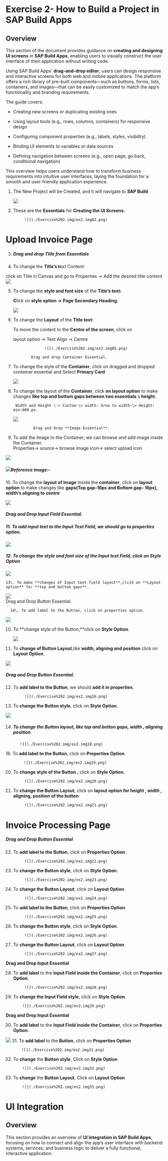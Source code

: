 # **Exercise 2- How to Build a Project in SAP Build Apps**

## Overview

This section of the document provides guidance on **creating and designing UI screens** in **SAP Build Apps**, enabling users to visually construct the user interface of their application without writing code.

Using SAP Build Apps' **drag-and-drop editor**, users can design responsive and interactive screens for both web and mobile applications. The platform offers a rich library of pre-built components—such as buttons, forms, lists, containers, and images—that can be easily customized to match the app’s functionality and branding requirements.

The guide covers:

* Creating new screens or duplicating existing ones

* Using layout tools (e.g., rows, columns, containers) for responsive design

* Configuring component properties (e.g., labels, styles, visibility)

* Binding UI elements to variables or data sources

* Defining navigation between screens (e.g., open page, go back, conditional navigation)

This overview helps users understand how to transform business requirements into intuitive user interfaces, laying the foundation for a smooth and user-friendly application experience.

1. The New Project will be Created, and it will navigate to **SAP Build** 

   

   ![](./Exercise%202.img/ex2.img01.png)

2. These are the **Essentials** for **Creating the UI Screens.**

      		![](./Exercise%202.img/ex2.img02.png)

# **Upload Invoice Page**

3. ##### Drag and drop **Title** from **Essentials**

4. To change the **Title’s t**ext Content:

click on Title in Canvas and go to Properties \-> Add the desired title content  
![](./Exercise%202.img/ex2.img03.png)

5. To change the **style and font size** of the **Title’s text:**

    **C**lick on **style option \-> Page Secondary Heading.**

   ![](./Exercise%202.img/ex2.img04.png)

6. To change the **Layout** of the **Title text:**

   To move the content to the **Centre of the screen**, click on 

   layout option \-> Text Align \-> Centre

   

                     ![](./Exercise%202.img/ex2.img05.png)

               Drag and drop Container Essential.

7. To change the style of the **Container**, click on dragged and dropped container essential and Select **Primary Card**

   ![](./Exercise%202.img/ex2.img06.png)

8. To change the layout of the **Container**, click **on layout option** to make changes **like top and bottom gaps between two essentials** s **height**.

        Width and Height \-> Custom-\> width: Grow to width-\> Height: min:600 px.

   

   ![](./Exercise%202.img/ex2.img07.png)

                Drag and Drop **Image Essential**.

9.  To add the Image to the Container, we can browse and add image inside the Container.  
           Properties-\> source-\> browse image icon-\> select upload icon  
     
   ![](./Exercise%202.img/ex2.img08.png)  
   

##### **![](./Exercise%202.img/ex2.refimg.png)Reference image**:- 

            
10 .To change the **layout of Image** inside the **container**, click on **layout option** to make changes like **gaps(Top gap-16px and Bottom gap- 16px), width’s aligning to centre**

![](./Exercise%202.img/ex2.img09.png)

##### Drag and Drop Input Field Essential.

##### 11\. To add input text to the Input Text Field, we should go to properties option.

![](./Exercise%202.img/ex2.img10.png)

##### 12\. To **change the style and font size** of the **Input text Field, click on Style Option**

![](./Exercise%202.img/ex2.img11.png)

 	13\. To make **changes of Input text field layout**,clcik on **Layout option** for **top and bottom gaps**.

   ![](./Exercise%202.img/ex2.img12.png)     
          Drag and Drop Button Essential.

      14\. To add label to the Button, click on properties option.  
  ![](./Exercise%202.img/ex2.img13.png)

10. To **change style of the Button,**click on **Style Option.** 

       ![](./Exercise%202.img/ex2.img14.png)

11. To **change of Button Layout**,like **width, aligning and position** click on **Layout Option**.

![](./Exercise%202.img/ex2.img15.png)

##### **Drag and Drop Button Essential.**

12. To **add label to the Button**, we should **add it in properties**.

             ![](./Exercise%202.img/ex2.img16.png)

13. To **change the Button style**, click on **Style Option**.

![](./Exercise%202.img/ex2.img17.png)

14. ##### To **change the Button layout**, like **top and botton gaps**, **width** , **aligning position**

           ![](./Exercise%202.img/ex2.img18.png)

16\. To **add label to the Button**, click on **Properties Option**.

            ![](./Exercise%202.img/ex2.img19.png)

20. To **change style of the Button ,** click on **Style Option.**

             ![](./Exercise%202.img/ex2.img20.png)
21. To **change the Button Layout**, click on **layout option for height , width , aligning, position of the button**

             ![](./Exercise%202.img/ex2.img21.png)

# **Invoice Processing Page**

##### **Drag and Drop Button Essential**

22. To **add label to the Button**, click on **Properties Option**.

             ![](./Exercise%202.img/ex2.img22.png)

23. To **change the Button style**, click on **Style Option**.

             ![](./Exercise%202.img/ex2.img23.png)

24. To **change the Button Layout**, click on **Layout Option**.

             ![](./Exercise%202.img/ex2.img24.png)

25. To **add label to the Button**, click on **Properties Option**.

             ![](./Exercise%202.img/ex2.img25.png)

26. To **change the Button style**, click on **Style Option**.

             ![](./Exercise%202.img/ex2.img26.png)

27. To **change the Button Layout**, click on **Layout Option**.

             ![](./Exercise%202.img/ex2.img27.png)

**Drag and Drop Input Essential**

28. To **add label** to the **Input Field inside the Container**, click on **Properties Option**.

             ![](./Exercise%202.img/ex2.img28.png)

29. To **change the Input Field style**, click on **Style Option**.

            ![](./Exercise%202.img/ex2.img29.png)

**Drag and Drop Input Essential**

30. To **add label** to the **Input Field inside the Container**, click on **Properties Option**.

![](./Exercise%202.img/ex2.img30.png)
31. To **add label** to the **Button**, click on **Properties Option**

           ![](./Exercise%202.img/ex2.img31.png)

32. To **change** the **Button style**, Click on **Style Option**

            ![](./Exercise%202.img/ex2.img32.png)

33. To **change** the **Button Layout**, Click on **Layout Option**

            ![](./Exercise%202.img/ex2.img33.png)

# **UI Integration**

## Overview

This section provides an overview of **UI integration in SAP Build Apps**, focusing on how to connect and align the app’s user interface with backend systems, services, and business logic to deliver a fully functional, interactive application.
